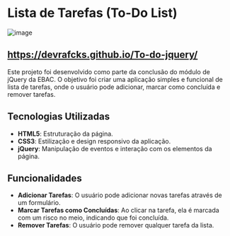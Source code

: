 # Lista de Tarefas (To-Do List)

![image](https://github.com/user-attachments/assets/f86de2f3-14f5-4a6d-a2ba-1693aa683c71)

https://devrafcks.github.io/To-do-jquery/
---
Este projeto foi desenvolvido como parte da conclusão do módulo de jQuery da EBAC. O objetivo foi criar uma aplicação simples e funcional de lista de tarefas, onde o usuário pode adicionar, marcar como concluída e remover tarefas.

## Tecnologias Utilizadas

- **HTML5**: Estruturação da página.
- **CSS3**: Estilização e design responsivo da aplicação.
- **jQuery**: Manipulação de eventos e interação com os elementos da página.

## Funcionalidades

- **Adicionar Tarefas**: O usuário pode adicionar novas tarefas através de um formulário.
- **Marcar Tarefas como Concluídas**: Ao clicar na tarefa, ela é marcada com um risco no meio, indicando que foi concluída.
- **Remover Tarefas**: O usuário pode remover qualquer tarefa da lista.
